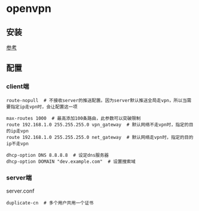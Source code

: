 # openvpn

## 安装

[参考](https://github.com/Nyr/openvpn-install)

## 配置

### client端



```config
route-nopull  # 不接收server的推送配置。因为server默认推送全局走vpn，所以当需要指定ip走vpn时，会让配置这一项

max-routes 1000  # 最高添加100条路由，此参数可以突破限制
route 192.168.1.0 255.255.255.0 vpn_gateway  # 默认网络不走vpn时，指定的目的ip走vpn
route 192.168.1.0 255.255.255.0 net_gateway  # 默认网络走vpn时，指定的目的ip不走vpn

dhcp-option DNS 8.8.8.8  # 设定dns服务器
dhcp-option DOMAIN "dev.example.com"  # 设置搜索域
```

### server端

server.conf

```
duplicate-cn  # 多个用户共用一个证书
```

